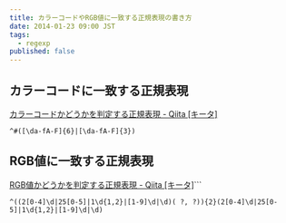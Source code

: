 ```yaml
---
title: カラーコードやRGB値に一致する正規表現の書き方
date: 2014-01-23 09:00 JST
tags:
  - regexp
published: false
---
```


## カラーコードに一致する正規表現

[カラーコードかどうかを判定する正規表現 - Qiita [キータ]](http://qiita.com/kubosho_/items/a2157ac1f022b20de92f)

```
^#([\da-fA-F]{6}|[\da-fA-F]{3})
```

## RGB値に一致する正規表現

[RGB値かどうかを判定する正規表現 - Qiita [キータ]](http://qiita.com/kubosho_/items/eb7ee54c78146eb26565)```

```
^((2[0-4]\d|25[0-5]|1\d{1,2}|[1-9]\d|\d)( ?, ?)){2}(2[0-4]\d|25[0-5]|1\d{1,2}|[1-9]\d|\d)
```

